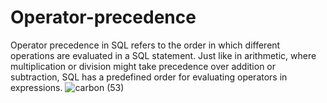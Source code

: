 # Operator-precedence
Operator precedence in SQL refers to the order in which different operations are evaluated in a SQL statement. Just like in arithmetic, where multiplication or division might take precedence over addition or subtraction, SQL has a predefined order for evaluating operators in expressions. 
![carbon (53)](https://github.com/adepel80/Operator-precedence/assets/123180341/e0ca7c03-7082-4919-a438-e37b21345c68)

